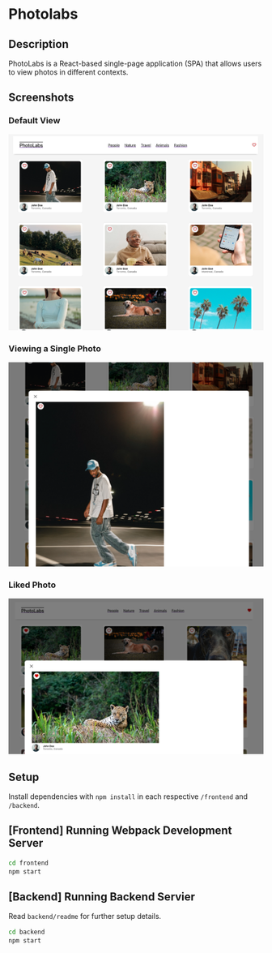 # Photolabs

## Description

PhotoLabs is a React-based single-page application (SPA) that allows users to view photos in different contexts.

## Screenshots

### Default View

![Default View](screenshots/DefaultView.png)

### Viewing a Single Photo

![Modal Open](screenshots/ModalOpen.png)

### Liked Photo

![Liked Photo](screenshots/LikedPhoto.png)

## Setup

Install dependencies with `npm install` in each respective `/frontend` and `/backend`.

## [Frontend] Running Webpack Development Server

```sh
cd frontend
npm start
```

## [Backend] Running Backend Servier

Read `backend/readme` for further setup details.

```sh
cd backend
npm start
```
